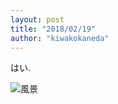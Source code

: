 ```yaml
---
layout: post
title: "2018/02/19"
author: "kiwakokaneda"
---
```


はい.

<img src="https://drive.google.com/uc?export=view&id=1YXQ6qV7kQkAEhGyCcsFVCVIuuU1YRd8g" alt="風景">

